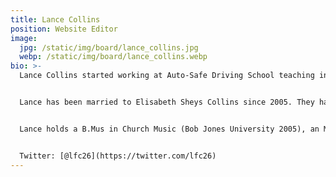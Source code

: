 ```yaml
---
title: Lance Collins
position: Website Editor
image:
  jpg: /static/img/board/lance_collins.jpg
  webp: /static/img/board/lance_collins.webp
bio: >-
  Lance Collins started working at Auto-Safe Driving School teaching in the classroom in 2003. In 2005 he started teaching behind the wheel as well as in the classroom. In 2013 Lance became a safety officer for road tests and became the Operations Manager at Auto-Safe. His duties at this time include teaching BTW and classroom, managing the office and instructor staff, and solving any IT issues that arise.


  Lance has been married to Elisabeth Sheys Collins since 2005. They have five kids: James, Piper, Zoë, Avery, and Machen. When he is not working, he is usually spending time with them and keeping things under control on the home front. He also is an avid reader and writes when he is able.


  Lance holds a B.Mus in Church Music (Bob Jones University 2005), an M.Div. (Geneva Reformed Seminary 2009), and a Th.M (Erskine Theological Seminary 2023), and he has taken courses at Northern Virginia Community College in Driver and Traffic Safety (2009).


  Twitter: [@lfc26](https://twitter.com/lfc26)
---
```

